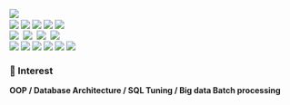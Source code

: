 <p align="">
  <img src="https://img.shields.io/badge/Java-007396?style=flat-square&logo=java&logoColor=white"/></a>&nbsp 
  <br>
  <img src="https://img.shields.io/badge/Spring-6DB33F?style=flat-square&logo=Spring&logoColor=white"/>
  <img src="https://img.shields.io/badge/Spring boot-6DB33F?style=flat-square&logo=Spring boot&logoColor=white"/>
  <img src="https://img.shields.io/badge/Spring Security-6DB33F?style=flat-square&logo=Spring Security&logoColor=white"/>
  <img src="https://img.shields.io/badge/Spring Batch-6DB33F?style=flat-square&logo=Spring&logoColor=white"/>
  <img src="https://img.shields.io/badge/JPA-6DB33F?style=flat-square&logo=Spring&logoColor=white"/></a>&nbsp 
  <br>
  <img src="https://img.shields.io/badge/Oracle-E6B91E?style=flat-square&logo=Oracle&logoColor=white"/></a>&nbsp 
  <img src="https://img.shields.io/badge/Mariadb-brown?style=flat-square&logo=Mariadb&logoColor=white"/></a>&nbsp 
  <img src="https://img.shields.io/badge/Mysql-blue?style=flat-square&logo=MySql&logoColor=white"/></a>&nbsp 
   <img src="https://img.shields.io/badge/Redis-red?style=flat-square&logo=Redis&logoColor=white"/></a>&nbsp 
  <br>
  <img src="https://img.shields.io/badge/AWS-red?style=flat-square&logo=Amazon AWS&logoColor=white"/>
  <img src="https://img.shields.io/badge/Docker-blue?style=flat-square&logo=Docker&logoColor=white"/>
  <img src="https://img.shields.io/badge/Kubernates-blue?style=flat-square&logo=kubernetes&logoColor=white"/>
  <img src="https://img.shields.io/badge/Kafka-black?style=flat-square&logo=apachekafka&logoColor=white"/>
  <img src="https://img.shields.io/badge/ELK%20stack-green?style=flat-square&logo=elasticsearch&logoColor=white">   
  <img src="https://img.shields.io/badge/clickhouse-yellow?style=flat-square&logo=clickhouse&logoColor=white">
</p>
<h3 align="">🔭 Interest </h3>
<p align="">
  <strong> OOP / Database Architecture / SQL Tuning / Big data Batch processing </strong>
</p>
</div>
</div>
</div>
